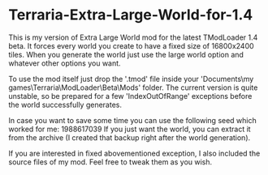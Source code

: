 # Terraria-Extra-Large-World-for-1.4
This is my version of Extra Large World mod for the latest TModLoader 1.4 beta. It forces every world you create to have a fixed size of 16800x2400 tiles. When you generate the world just use the large world option and whatever other options you want.

To use the mod itself just drop the '.tmod' file inside your 'Documents\my games\Terraria\ModLoader\Beta\Mods' folder. The current version is quite unstable, so be prepared for a few 'IndexOutOfRange' exceptions before the world successfully generates.

In case you want to save some time you can use the following seed which worked for me: 1988617039
If you just want the world, you can extract it from the archive (I created that backup right after the world generation).

If you are interested in fixed abovementioned exception, I also included the source files of my mod. Feel free to tweak them as you wish.
